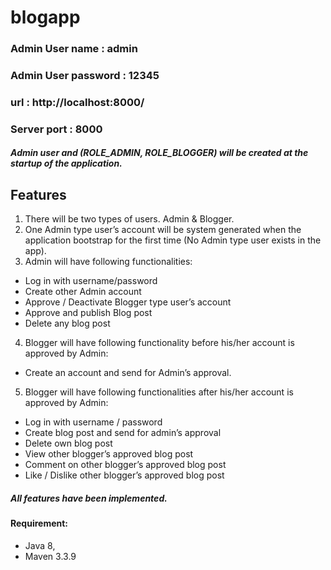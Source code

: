 # blogapp

### Admin User name : admin
### Admin User password : 12345


### url : http://localhost:8000/
### Server port : 8000

##### Admin user and (ROLE_ADMIN, ROLE_BLOGGER) will be created at the startup of the application. 


## Features
1. There will be two types of users. Admin & Blogger.
2. One Admin type user’s account will be system generated when the application bootstrap
    for the first time (No Admin type user exists in the app).
3. Admin will have following functionalities:
  * Log in with username/password
  * Create other Admin account
  * Approve / Deactivate Blogger type user’s account
  * Approve and publish Blog post
  * Delete any blog post
4. Blogger will have following functionality before his/her account is approved by Admin:
  * Create an account and send for Admin’s approval.
5. Blogger will have following functionalities after his/her account is approved by Admin:
  * Log in with username / password
  * Create blog post and send for admin’s approval
  * Delete own blog post
  * View other blogger’s approved blog post
  * Comment on other blogger’s approved blog post
  * Like / Dislike other blogger’s approved blog
    post

##### All features have been implemented.



#### Requirement:
* Java 8,
* Maven 3.3.9

